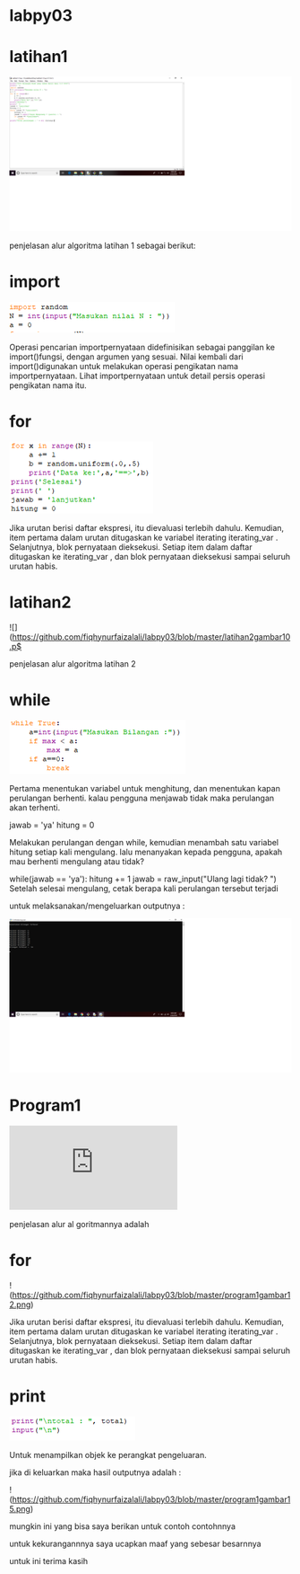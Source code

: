 # labpy03

# latihan1

![](https://github.com/fiqhynurfaizalali/labpy03/blob/master/gambar%201.png)

penjelasan alur algoritma latihan 1 sebagai berikut:

# import

![](https://github.com/fiqhynurfaizalali/labpy03/blob/master/gambar3.png)

 Operasi pencarian importpernyataan didefinisikan sebagai panggilan ke 
import()fungsi, dengan argumen yang sesuai. Nilai kembali dari 
import()digunakan untuk melakukan operasi pengikatan nama 
importpernyataan. Lihat importpernyataan untuk detail persis operasi 
pengikatan nama itu.


# for

![](https://github.com/fiqhynurfaizalali/labpy03/blob/master/gambar4.png)

Jika urutan berisi daftar ekspresi, itu dievaluasi terlebih dahulu. 
Kemudian, item pertama dalam urutan ditugaskan ke variabel iterating 
iterating_var . Selanjutnya, blok pernyataan dieksekusi. Setiap item 
dalam daftar ditugaskan ke iterating_var , dan blok pernyataan 
dieksekusi sampai seluruh urutan habis.


# latihan2

![](https://github.com/fiqhynurfaizalali/labpy03/blob/master/latihan2gambar10.p$

penjelasan alur algoritma latihan 2

# while


![](https://github.com/fiqhynurfaizalali/labpy03/blob/master/latihan2gambar9.png)

Pertama menentukan variabel untuk menghitung, dan menentukan kapan 
perulangan berhenti. kalau pengguna menjawab tidak maka perulangan akan 
terhenti.

jawab = 'ya' hitung = 0

Melakukan perulangan dengan while, kemudian menambah satu variabel 
hitung setiap kali mengulang. lalu menanyakan kepada pengguna, apakah 
mau berhenti mengulang atau tidak?


while(jawab == 'ya'): hitung += 1 jawab = raw_input("Ulang lagi tidak? 
") Setelah selesai mengulang, cetak berapa kali perulangan tersebut 
terjadi

untuk melaksanakan/mengeluarkan outputnya :

![](https://github.com/fiqhynurfaizalali/labpy03/blob/master/%3Batihan2gambar14.png)


# Program1

![](https://github.com/fiqhynurfaizalali/labpy03/blob/master/Program1.py)

penjelasan alur al goritmannya adalah 

# for

!(https://github.com/fiqhynurfaizalali/labpy03/blob/master/program1gambar12.png)

Jika urutan berisi daftar ekspresi, itu dievaluasi terlebih dahulu. 
Kemudian, item pertama dalam urutan ditugaskan ke variabel iterating 
iterating_var . Selanjutnya, blok pernyataan dieksekusi. Setiap item 
dalam daftar ditugaskan ke iterating_var , dan blok pernyataan 
dieksekusi sampai seluruh urutan habis.

# print

![](https://github.com/fiqhynurfaizalali/labpy03/blob/master/program1gambar13.png)

Untuk menampilkan objek ke perangkat pengeluaran.


jika di keluarkan maka hasil outputnya adalah : 


!(https://github.com/fiqhynurfaizalali/labpy03/blob/master/program1gambar15.png)

mungkin ini yang bisa saya berikan untuk contoh contohnnya

untuk kekurangannnya saya ucapkan maaf yang sebesar besarnnya

untuk ini terima kasih

